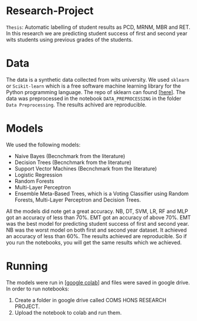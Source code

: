 # Research-Project
`Thesis`: Automatic labelling of student results as PCD, MRNM, MBR and RET. 
In this research we are predicting student success of first and second year wits students using previous grades of the students.

# Data
The data is a synthetic data collected from wits university. We used `sklearn` or `Scikit-learn` which is a free software machine learning library for the Python programming language. The repo of sklearn can found [[here](https://github.com/scikit-learn/scikit-learn)]. The data was preprocessed in the notebook `DATA_PREPROCESSING` in the folder `Data Preprocessing`. The results achived are reproducible.

# Models
We used the following models:
- Naive Bayes (Becnchmark from the literature)
- Decision Trees (Becnchmark from the literature)
- Support Vector Machines (Becnchmark from the literature)
- Logistic Regression
- Random Forests
- Multi-Layer Perceptron
- Ensemble Meta-Based Trees, which is a Voting Classifier using Random Forests, Multi-Layer Perceptron and Decision Trees.

All the models did note get a great accuracy. NB, DT, SVM, LR, RF and MLP got an accuracy of less than 70%. EMT got an accuracy of above 70%. EMT was the best model for predicting student success of first and second year. NB was the worst model on both first and second year dataset. It achieved an accuracy of less than 60%. The results achieved are reproducible. So if you run the notebooks, you will get the same results which we achieved.

# Running
The models were run in [[google colab](https://colab.research.google.com/)] and files were saved in google drive. In order to run notebooks:
1. Create a folder in google drive called COMS HONS RESEARCH PROJECT.
2. Upload the notebook to colab and run them.

